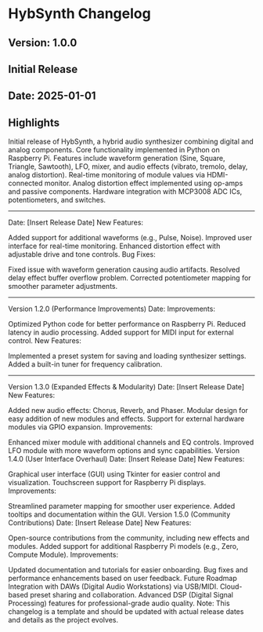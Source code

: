 # HybSynth Changelog

## Version: 1.0.0

## Initial Release

## Date: 2025-01-01

## Highlights

Initial release of HybSynth, a hybrid audio synthesizer combining digital and analog components.
Core functionality implemented in Python on Raspberry Pi.
Features include waveform generation (Sine, Square, Triangle, Sawtooth), LFO, mixer, and audio effects (vibrato, tremolo, delay, analog distortion).
Real-time monitoring of module values via HDMI-connected monitor.
Analog distortion effect implemented using op-amps and passive components.
Hardware integration with MCP3008 ADC ICs, potentiometers, and switches.

------------------------------------------------------------------------
Date: [Insert Release Date]
New Features:

Added support for additional waveforms (e.g., Pulse, Noise).
Improved user interface for real-time monitoring.
Enhanced distortion effect with adjustable drive and tone controls.
Bug Fixes:

Fixed issue with waveform generation causing audio artifacts.
Resolved delay effect buffer overflow problem.
Corrected potentiometer mapping for smoother parameter adjustments.

-----------------------------------------------------------------------

Version 1.2.0 (Performance Improvements)
Date:
Improvements:

Optimized Python code for better performance on Raspberry Pi.
Reduced latency in audio processing.
Added support for MIDI input for external control.
New Features:

Implemented a preset system for saving and loading synthesizer settings.
Added a built-in tuner for frequency calibration.

-----------------------------------------------------------------------
Version 1.3.0 (Expanded Effects & Modularity)
Date: [Insert Release Date]
New Features:

Added new audio effects: Chorus, Reverb, and Phaser.
Modular design for easy addition of new modules and effects.
Support for external hardware modules via GPIO expansion.
Improvements:

Enhanced mixer module with additional channels and EQ controls.
Improved LFO module with more waveform options and sync capabilities.
Version 1.4.0 (User Interface Overhaul)
Date: [Insert Release Date]
New Features:

Graphical user interface (GUI) using Tkinter for easier control and visualization.
Touchscreen support for Raspberry Pi displays.
Improvements:

Streamlined parameter mapping for smoother user experience.
Added tooltips and documentation within the GUI.
Version 1.5.0 (Community Contributions)
Date: [Insert Release Date]
New Features:

Open-source contributions from the community, including new effects and modules.
Added support for additional Raspberry Pi models (e.g., Zero, Compute Module).
Improvements:

Updated documentation and tutorials for easier onboarding.
Bug fixes and performance enhancements based on user feedback.
Future Roadmap
Integration with DAWs (Digital Audio Workstations) via USB/MIDI.
Cloud-based preset sharing and collaboration.
Advanced DSP (Digital Signal Processing) features for professional-grade audio quality.
Note: This changelog is a template and should be updated with actual release dates and details as the project evolves.
